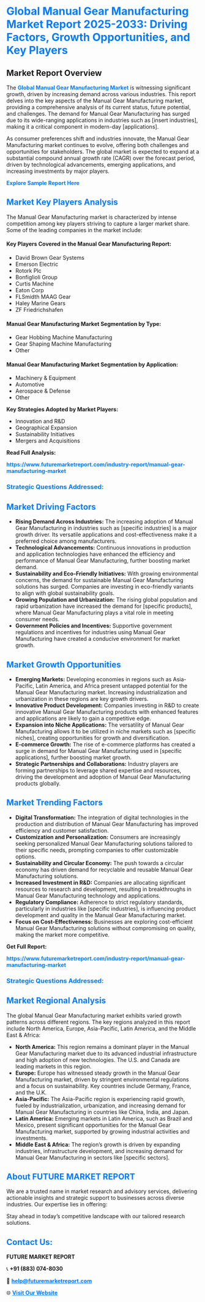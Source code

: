 <h1 style="color: #007BFF;">Global Manual Gear Manufacturing Market Report 2025-2033: Driving Factors, Growth Opportunities, and Key Players</h1>

<section id="overview">
<h2>Market Report Overview</h2>
<p>The <a href="https://www.futuremarketreport.com/industry-report/manual-gear-manufacturing-market" style="color: #007BFF; text-decoration: none;"><strong>Global Manual Gear Manufacturing Market</strong></a> is witnessing significant growth, driven by increasing demand across various industries. This report delves into the key aspects of the Manual Gear Manufacturing market, providing a comprehensive analysis of its current status, future potential, and challenges. The demand for Manual Gear Manufacturing has surged due to its wide-ranging applications in industries such as [insert industries], making it a critical component in modern-day [applications].</p>
<p>As consumer preferences shift and industries innovate, the Manual Gear Manufacturing market continues to evolve, offering both challenges and opportunities for stakeholders. The global market is expected to expand at a substantial compound annual growth rate (CAGR) over the forecast period, driven by technological advancements, emerging applications, and increasing investments by major players.</p>
</section>

<section id="overview">
<p><a href="https://www.futuremarketreport.com/request-sample/reportId=51680" style="color: #007BFF; text-decoration: none;"><strong>Explore Sample Report Here</strong></a></p>
</section>

<section id="key-players">
<h2 style="color: #007BFF;">Market Key Players Analysis</h2>
<p>The Manual Gear Manufacturing market is characterized by intense competition among key players striving to capture a larger market share. Some of the leading companies in the market include:</p>
<h4>Key Players Covered in the Manual Gear Manufacturing Report:</h4>
<ul><li>David Brown Gear Systems</li><li>Emerson Electric</li><li>Rotork Plc</li><li>Bonfiglioli Group</li><li>Curtis Machine</li><li>Eaton Corp</li><li>FLSmidth MAAG Gear</li><li>Haley Marine Gears</li><li>ZF Friedrichshafen</li></ul>
<h4>Manual Gear Manufacturing Market Segmentation by Type:</h4>
<ul><li>Gear Hobbing Machine Manufacturing</li><li>Gear Shaping Machine Manufacturing</li><li>Other</li></ul>

<h4>Manual Gear Manufacturing Market Segmentation by Application:</h4>
<ul><li>Machinery &amp; Equipment</li><li>Automotive</li><li>Aerospace &amp; Defense</li><li>Other</li></ul>
<p><strong>Key Strategies Adopted by Market Players:</strong></p>
<ul>
<li>Innovation and R&D</li>
<li>Geographical Expansion</li>
<li>Sustainability Initiatives</li>
<li>Mergers and Acquisitions</li>
</ul>
</section>

<section>
<p><strong>Read Full Analysis: </strong></p><a href="https://www.futuremarketreport.com/industry-report/manual-gear-manufacturing-market" style="color: #007BFF; text-decoration: none;"><strong>https://www.futuremarketreport.com/industry-report/manual-gear-manufacturing-market</strong></a>
<h3 style="color: #007BFF;">Strategic Questions Addressed:</h3>
</section>

<section id="driving-factors">
<h2 style="color: #007BFF;">Market Driving Factors</h2>
<ul>
<li><strong>Rising Demand Across Industries:</strong> The increasing adoption of Manual Gear Manufacturing in industries such as [specific industries] is a major growth driver. Its versatile applications and cost-effectiveness make it a preferred choice among manufacturers.</li>
<li><strong>Technological Advancements:</strong> Continuous innovations in production and application technologies have enhanced the efficiency and performance of Manual Gear Manufacturing, further boosting market demand.</li>
<li><strong>Sustainability and Eco-Friendly Initiatives:</strong> With growing environmental concerns, the demand for sustainable Manual Gear Manufacturing solutions has surged. Companies are investing in eco-friendly variants to align with global sustainability goals.</li>
<li><strong>Growing Population and Urbanization:</strong> The rising global population and rapid urbanization have increased the demand for [specific products], where Manual Gear Manufacturing plays a vital role in meeting consumer needs.</li>
<li><strong>Government Policies and Incentives:</strong> Supportive government regulations and incentives for industries using Manual Gear Manufacturing have created a conducive environment for market growth.</li>
</ul>
</section>

<section id="growth-opportunities">
<h2 style="color: #007BFF;">Market Growth Opportunities</h2>
<ul>
<li><strong>Emerging Markets:</strong> Developing economies in regions such as Asia-Pacific, Latin America, and Africa present untapped potential for the Manual Gear Manufacturing market. Increasing industrialization and urbanization in these regions are key growth drivers.</li>
<li><strong>Innovative Product Development:</strong> Companies investing in R&D to create innovative Manual Gear Manufacturing products with enhanced features and applications are likely to gain a competitive edge.</li>
<li><strong>Expansion into Niche Applications:</strong> The versatility of Manual Gear Manufacturing allows it to be utilized in niche markets such as [specific niches], creating opportunities for growth and diversification.</li>
<li><strong>E-commerce Growth:</strong> The rise of e-commerce platforms has created a surge in demand for Manual Gear Manufacturing used in [specific applications], further boosting market growth.</li>
<li><strong>Strategic Partnerships and Collaborations:</strong> Industry players are forming partnerships to leverage shared expertise and resources, driving the development and adoption of Manual Gear Manufacturing products globally.</li>
</ul>
</section>

<section id="trending-factors">
<h2 style="color: #007BFF;">Market Trending Factors</h2>
<ul>
<li><strong>Digital Transformation:</strong> The integration of digital technologies in the production and distribution of Manual Gear Manufacturing has improved efficiency and customer satisfaction.</li>
<li><strong>Customization and Personalization:</strong> Consumers are increasingly seeking personalized Manual Gear Manufacturing solutions tailored to their specific needs, prompting companies to offer customizable options.</li>
<li><strong>Sustainability and Circular Economy:</strong> The push towards a circular economy has driven demand for recyclable and reusable Manual Gear Manufacturing solutions.</li>
<li><strong>Increased Investment in R&D:</strong> Companies are allocating significant resources to research and development, resulting in breakthroughs in Manual Gear Manufacturing technology and applications.</li>
<li><strong>Regulatory Compliance:</strong> Adherence to strict regulatory standards, particularly in industries like [specific industries], is influencing product development and quality in the Manual Gear Manufacturing market.</li>
<li><strong>Focus on Cost-Effectiveness:</strong> Businesses are exploring cost-efficient Manual Gear Manufacturing solutions without compromising on quality, making the market more competitive.</li>
</ul>
</section>

<section>
<p><strong>Get Full Report: </strong></p><a href="https://www.futuremarketreport.com/industry-report/manual-gear-manufacturing-market" style="color: #007BFF; text-decoration: none;"><strong>https://www.futuremarketreport.com/industry-report/manual-gear-manufacturing-market</strong></a>
<h3 style="color: #007BFF;">Strategic Questions Addressed:</h3>
</section>


<section id="regional-analysis">
<h2 style="color: #007BFF;">Market Regional Analysis</h2>
<p>The global Manual Gear Manufacturing market exhibits varied growth patterns across different regions. The key regions analyzed in this report include North America, Europe, Asia-Pacific, Latin America, and the Middle East & Africa:</p>
<ul>
<li><strong>North America:</strong> This region remains a dominant player in the Manual Gear Manufacturing market due to its advanced industrial infrastructure and high adoption of new technologies. The U.S. and Canada are leading markets in this region.</li>
<li><strong>Europe:</strong> Europe has witnessed steady growth in the Manual Gear Manufacturing market, driven by stringent environmental regulations and a focus on sustainability. Key countries include Germany, France, and the U.K.</li>
<li><strong>Asia-Pacific:</strong> The Asia-Pacific region is experiencing rapid growth, fueled by industrialization, urbanization, and increasing demand for Manual Gear Manufacturing in countries like China, India, and Japan.</li>
<li><strong>Latin America:</strong> Emerging markets in Latin America, such as Brazil and Mexico, present significant opportunities for the Manual Gear Manufacturing market, supported by growing industrial activities and investments.</li>
<li><strong>Middle East & Africa:</strong> The region’s growth is driven by expanding industries, infrastructure development, and increasing demand for Manual Gear Manufacturing in sectors like [specific sectors].</li>
</ul>
</section>

<footer>
<h2 style="color: #007BFF;">About FUTURE MARKET REPORT</h2>
<p>We are a trusted name in market research and advisory services, delivering actionable insights and strategic support to businesses across diverse industries. Our expertise lies in offering:</p>

<p>Stay ahead in today’s competitive landscape with our tailored research solutions.</p>

<h2 style="color: #007BFF;">Contact Us:</h2>
<p><strong>FUTURE MARKET REPORT</strong></p>
<p>📞 <strong>+91 (883) 074-8030</strong></p>
<p>📧 <strong><a href="mailto:help@futuremarketreport.com" style="color: #007BFF;">help@futuremarketreport.com</a></strong></p>
<p>🌐 <strong><a href="https://www.futuremarketreport.com/" style="color: #007BFF;">Visit Our Website</a></strong></p>
</footer>